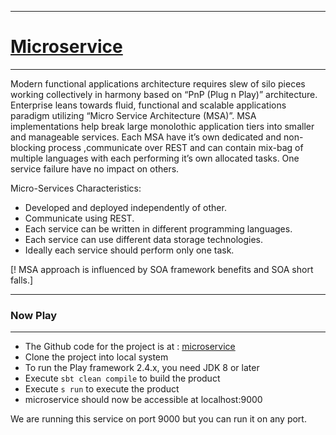 ------------------------------------------------------------------------------------------------------------------------------------------------
# [Microservice](https://rklicksolutions.wordpress.com/?p=554&preview=true)
------------------------------------------------------------------------------------------------------------------------------------------------

Modern functional applications architecture requires slew of silo pieces working collectively in harmony  based on “PnP (Plug n Play)” architecture. Enterprise leans towards fluid, functional and scalable applications paradigm utilizing  “Micro Service Architecture (MSA)”. MSA implementations help  break large monolothic application tiers into smaller and manageable services. Each MSA have it’s own dedicated and non-blocking process ,communicate over REST and can contain mix-bag of multiple languages with each performing it’s own allocated tasks. One service failure have no impact on others.

Micro-Services Characteristics:

* Developed and deployed independently of other.
* Communicate using REST.
* Each service can be written in different programming languages.
* Each service can use different data storage technologies.
* Ideally each service should perform only one task.

[! MSA approach is influenced by SOA framework benefits and  SOA short falls.]

-----------------------------------------------------------------------
### Now Play
-----------------------------------------------------------------------
* The Github code for the project is at : [microservice](https://github.com/rklick-solutions/microserives)
* Clone the project into local system
* To run the Play framework 2.4.x, you need JDK 8 or later
* Execute `sbt clean compile` to build the product
* Execute `s run` to execute the product
* microservice should now be accessible at localhost:9000

We are running this service on port 9000 but you can run it on any port. 

